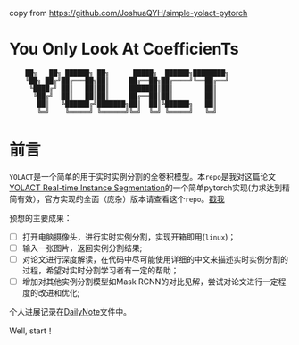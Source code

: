 copy from https://github.com/JoshuaQYH/simple-yolact-pytorch

# **Y**ou **O**nly **L**ook **A**t **C**oefficien**T**s

```
    ██╗   ██╗ ██████╗ ██╗      █████╗  ██████╗████████╗
    ╚██╗ ██╔╝██╔═══██╗██║     ██╔══██╗██╔════╝╚══██╔══╝
     ╚████╔╝ ██║   ██║██║     ███████║██║        ██║   
      ╚██╔╝  ██║   ██║██║     ██╔══██║██║        ██║   
       ██║   ╚██████╔╝███████╗██║  ██║╚██████╗   ██║   
       ╚═╝    ╚═════╝ ╚══════╝╚═╝  ╚═╝ ╚═════╝   ╚═╝ 
```

# 前言

`YOLACT`是一个简单的用于实时实例分割的全卷积模型。本`repo`是我对这篇论文[YOLACT Real-time Instance Segmentation](https://arxiv.org/abs/1904.02689)的一个简单pytorch实现(力求达到精简有效），官方实现的全面（庞杂）版本请查看这个`repo`。[戳我](https://github.com/dbolya/yolact)

预想的主要成果：

- [ ] 打开电脑摄像头，进行实时实例分割，实现开箱即用(`linux`)；
- [ ] 输入一张图片，返回实例分割结果;
- [ ] 对论文进行深度解读，在代码中尽可能使用详细的中文来描述实时实例分割的过程，希望对实时分割学习者有一定的帮助；
- [ ] 增加对其他实例分割模型如Mask RCNN的对比见解，尝试对论文进行一定程度的改进和优化;

个人进展记录在[DailyNote](https://github.com/JoshuaQYH/yolact-pytorch/blob/master/DailyNote.md)文件中。

Well, start！
